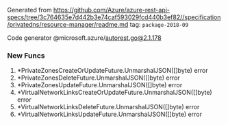 Generated from https://github.com/Azure/azure-rest-api-specs/tree/3c764635e7d442b3e74caf593029fcd440b3ef82//specification/privatedns/resource-manager/readme.md tag: `package-2018-09`

Code generator @microsoft.azure/autorest.go@2.1.178


### New Funcs

1. *PrivateZonesCreateOrUpdateFuture.UnmarshalJSON([]byte) error
1. *PrivateZonesDeleteFuture.UnmarshalJSON([]byte) error
1. *PrivateZonesUpdateFuture.UnmarshalJSON([]byte) error
1. *VirtualNetworkLinksCreateOrUpdateFuture.UnmarshalJSON([]byte) error
1. *VirtualNetworkLinksDeleteFuture.UnmarshalJSON([]byte) error
1. *VirtualNetworkLinksUpdateFuture.UnmarshalJSON([]byte) error
